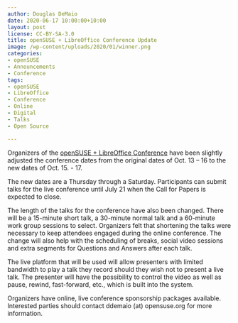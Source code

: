 ```yaml
---
author: Douglas DeMaio
date: 2020-06-17 10:00:00+10:00
layout: post
license: CC-BY-SA-3.0
title: openSUSE + LibreOffice Conference Update
image: /wp-content/uploads/2020/01/winner.png
categories:
- openSUSE
- Announcements
- Conference
tags:
- openSUSE
- LibreOffice
- Conference
- Online
- Digital
- Talks
- Open Source

---
```


Organizers of the [openSUSE + LibreOffice Conference](https://events.opensuse.org/conferences/oSLO) have been slightly adjusted the conference dates from the original dates of  Oct. 13 – 16 to the new dates of Oct. 15. - 17.

The new dates are a Thursday through a Saturday. Participants can submit talks for the live conference until July 21 when the Call for Papers is expected to close. 

The length of the talks for the conference have also been changed. There will be a 15-minute short talk, a 30-minute normal talk and a 60-minute work group sessions to select. Organizers felt that shortening the talks were necessary to keep attendees engaged during the online conference. The change will also help with the scheduling of breaks, social video sessions and extra segments for Questions and Answers after each talk.

The live platform that will be used will allow presenters with limited bandwidth to play a talk they record should they wish not to present a live talk. The presenter will have the possibility to control the video as well as pause, rewind, fast-forward,  etc., which is built into the system. 

Organizers have online, live conference sponsorship packages available. Interested parties should contact ddemaio (at) opensuse.org for more information.
